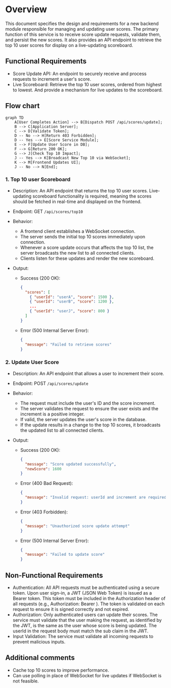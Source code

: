 # Overview

This document specifies the design and requirements for a new backend module responsible for managing and updating user scores. The primary function of this service is to receive score update requests, validate them, and persist the new scores. It also provides an API endpoint to retrieve the top 10 user scores for display on a live-updating scoreboard.

## Functional Requirements

- Score Update API: An endpoint to securely receive and process requests to increment a user's score.
- Live Scoreboard: Retrieve the top 10 user scores, ordered from highest to lowest. And provide a mechanism for live updates to the scoreboard.

## Flow chart

```mermaid
graph TD
    A[User Completes Action] --> B[Dispatch POST /api/scores/update];
    B --> C[Application Server];
    C --> D[Validate Token];
    D -- No --> H[Return 403 Forbidden];
    D -- Yes --> E[Score Service Module];
    E --> F[Update User Score in DB];
    F --> G[Return 200 OK];
    G --> J[Check Top 10 Impact];
    J -- Yes --> K[Broadcast New Top 10 via WebSocket];
    K --> M[Frontend Updates UI];
    J -- No --> N[End];
```

### 1. Top 10 user Scoreboard

- Description: An API endpoint that returns the top 10 user scores. Live-updating scoreboard functionality is required, meaning the scores should be fetched in real-time and displayed on the frontend.
- Endpoint: GET `/api/scores/top10`
- Behavior:
  - A frontend client establishes a WebSocket connection.
  - The server sends the initial top 10 scores immediately upon connection.
  - Whenever a score update occurs that affects the top 10 list, the server broadcasts the new list to all connected clients.
  - Clients listen for these updates and render the new scoreboard.
- Output:

  - Success (200 OK):

    ```json
    {
      "scores": [
        { "userId": "userA", "score": 1500 },
        { "userId": "userB", "score": 1200 },
        ...
        { "userId": "userJ", "score": 800 }
      ]
    }
    ```

  - Error (500 Internal Server Error):

    ```json
    {
      "message": "Failed to retrieve scores"
    }
    ```

### 2. Update User Score

- Description: An API endpoint that allows a user to increment their score.
- Endpoint: POST `/api/scores/update`
- Behavior:
  - The request must include the user's ID and the score increment.
  - The server validates the request to ensure the user exists and the increment is a positive integer.
  - If valid, the server updates the user's score in the database.
  - If the update results in a change to the top 10 scores, it broadcasts the updated list to all connected clients.
- Output:

  - Success (200 OK):

    ```json
    {
      "message": "Score updated successfully",
      "newScore": 1600
    }
    ```

  - Error (400 Bad Request):

    ```json
    {
      "message": "Invalid request: userId and increment are required"
    }
    ```

  - Error (403 Forbidden):

    ```json
    {
      "message": "Unauthorized score update attempt"
    }
    ```

  - Error (500 Internal Server Error):

    ```json
    {
      "message": "Failed to update score"
    }
    ```

## Non-Functional Requirements

- Authentication: All API requests must be authenticated using a secure token. Upon user sign-in, a JWT (JSON Web Token) is issued as a Bearer token. This token must be included in the Authorization header of all requests (e.g., Authorization: Bearer <token>). The token is validated on each request to ensure it is signed correctly and not expired.
- Authorization: Only authenticated users can update their scores. The service must validate that the user making the request, as identified by the JWT, is the same as the user whose score is being updated. The userId in the request body must match the sub claim in the JWT.
- Input Validation: The service must validate all incoming requests to prevent malicious inputs.

## Additional comments

- Cache top 10 scores to improve performance.
- Can use polling in place of WebSocket for live updates if WebSocket is not feasible.
